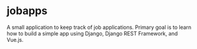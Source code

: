 # jobapps
A small application to keep track of job applications. Primary goal is to learn how to build a simple app using Django, Django REST Framework, and Vue.js.
